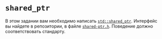 # `shared_ptr`

В этом задании вам необходимо написать [`std::shared_ptr`](https://en.cppreference.com/w/cpp/memory/shared_ptr). Интерфейс вы найдете в репозитории, в файле [`shared-ptr.h`](shared-ptr.h). Поведение должно соответствовать стандарту.
